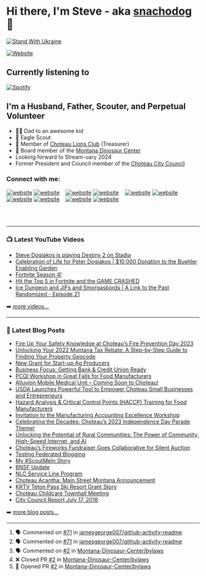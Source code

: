 # Hi there, I'm Steve - aka [snachodog][website] 👋

[![Stand With Ukraine](https://img.shields.io/badge/%23StandWithUkraine-%F0%9F%87%BA%F0%9F%87%A6-white)](https://github.com/vshymanskyy/StandWithUkraine/blob/main/docs/README.md)
<!--_
[![YouTube Channel Subscribers]([https://img.shields.io/youtube/channel/subscribers/UCDCHcqyeQgJ-jVSd6VJkbCw?logo=youtube&logoColor=red&style=for-the-badge)](https://img.shields.io/youtube/channel/subscribers/UCEQdgJr_yLFHarIbXWfDIzw?logo=youtube&logoColor=red&style=for-the-badge))][youtube]
--->
[![Website](https://img.shields.io/website?label=dogiakos.com&style=for-the-badge&url=https%3A%2F%2Fdogiakos.com)](https://dogiakos.com)

## Currently listening to
[![Spotify](https://novatorem-kohl-tau.vercel.app/api/spotify)](https://open.spotify.com/user/snachodog)

## I'm a Husband, Father, Scouter, and Perpetual Volunteer
- 👶🏼 Dad to an awesome kid
- 🦅 Eagle Scout
- 🦁 Member of [Choteau Lions Club](https://choteaulions.club) (Treasurer)
- 🦖 Board member of the [Montana Dinosaur Center](https://tmdinosaurcenter.org/)
- Looking forward to Stream-uary 2024
- Former President and Council member of the [Choteau City Council](https://choteaumt.org)

### Connect with me:
[![website](./img/globe-light.svg)](https://dogiakos.com#gh-light-mode-only)
[![website](./img/globe-dark.svg)](https://dogiakos.com#gh-dark-mode-only)
&nbsp;&nbsp;
[![website](./img/youtube-light.svg)](https://youtube.com/snachodog#gh-light-mode-only)
[![website](./img/youtube-dark.svg)](https://youtube.com/snachodog#gh-dark-mode-only)
&nbsp;&nbsp;
[![website](./img/twitter-light.svg)](https://twitter.com/snachodog#gh-light-mode-only)
[![website](./img/twitter-dark.svg)](https://twitter.com/snachodog#gh-dark-mode-only)
&nbsp;&nbsp;
[![website](./img/linkedin-light.svg)](https://linkedin.com/in/snachodog#gh-light-mode-only)
[![website](./img/linkedin-dark.svg)](https://linkedin.com/in/snachodog#gh-dark-mode-only)
&nbsp;&nbsp;
[![website](./img/instagram-light.svg)](https://instagram.com/snachodog#gh-light-mode-only)
[![website](./img/instagram-dark.svg)](https://instagram.com/snachodog#gh-dark-mode-only)

<br />
<br />

---

### 📺 Latest YouTube Videos

<!-- YOUTUBE:START -->
- [Steve Dogiakos is playing Destiny 2 on Stadia](https://www.youtube.com/watch?v=wRQ-i0JAm-M)
- [Celebration of Life for Peter Dogiakos | $10,000 Donation to the Buehler Enabling Garden](https://www.youtube.com/watch?v=i4doUgS9vuQ)
- [Fortnite Season 4!](https://www.youtube.com/watch?v=LsIFZRIlSXE)
- [Hit the Top 5 in Fortnite and the GAME CRASHED](https://www.youtube.com/watch?v=-Ee3Y3NwKTQ)
- [Ice Dungeon and JIFs and Smorgasbords | A Link to the Past Randomized - Episode 21](https://www.youtube.com/watch?v=oKdGZJxvBW4)
<!-- YOUTUBE:END -->

➡️ [more videos...](https://youtube.com/snachodog)

---

### 📕 Latest Blog Posts

<!-- BLOG-POST-LIST:START -->
- [Fire Up Your Safety Knowledge at Choteau’s Fire Prevention Day 2023](https://choteauchamber.com/fire-prevention-day-2023/)
- [Unlocking Your 2022 Montana Tax Rebate: A Step-by-Step Guide to Finding Your Property Geocode](https://dogiakos.com/tax-rebate-geocode/)
- [New Grant for Start-up Ag Producers](https://choteauchamber.com/new-grant-for-start-up-ag-producers/)
- [Business Focus: Getting Bank &amp; Credit Union Ready](https://choteauchamber.com/business-focus-getting-bank-credit-union-ready/)
- [PCQI Workshop in Great Falls for Food Manufacturers](https://choteauchamber.com/pcqi-workshop-in-great-falls-for-food-manufacturers/)
- [Alluvion Mobile Medical Unit – Coming Soon to Choteau!](https://choteauchamber.com/alluvion-mobile-medical-unit-coming-soon-to-choteau/)
- [USDA Launches Powerful Tool to Empower Choteau Small Businesses and Entrepreneurs](https://choteauchamber.com/usda-launches-powerful-tool-to-empower-choteau-small-businesses-and-entrepreneurs/)
- [Hazard Analysis &amp; Critical Control Points &lpar;HACCP&rpar; Training for Food Manufacturers](https://choteauchamber.com/hazard-analysis-critical-control-points-haccp-training-for-food-manufacturers/)
- [Invitation to the Manufacturing Accounting Excellence Workshop](https://choteauchamber.com/mmec-workshop/)
- [Celebrating the Decades: Choteau’s 2023 Independence Day Parade Theme!](https://choteauchamber.com/celebrating-the-decades-choteaus-2023-independence-day-parade-theme/)
- [Unlocking the Potential of Rural Communities: The Power of Community, High-Speed Internet, and AI](https://dogiakos.com/unlocking-potential-rural-communities-power-community-high-speed-internet-ai/)
- [Choteau’s Fireworks Fundraiser Goes Collaborative for Silent Auction](https://choteauchamber.com/choteau-fireworks-fundraiser-collaborative-auction/)
- [Testing Federated Blogging](https://dogiakos.com/testing-mastodon/)
- [My #ScoutMeIn Story](https://dogiakos.com/my-scoutmein-story/)
- [BNSF Update](https://dogiakos.com/bnsf-update/)
- [NLC Service Line Program](https://dogiakos.com/nlc-service-line-program/)
- [Choteau Acantha: Main Street Montana Announcement](https://dogiakos.com/acantha-main-street-montana-announcement/)
- [KRTV Teton Pass Ski Resort Grant Story](https://dogiakos.com/krtv-teton-pass-grant/)
- [Choteau Childcare Townhall Meeting](https://dogiakos.com/choteau-childcare-townhall/)
- [City Council Report July 17, 2018](https://dogiakos.com/city-council-07172018/)
<!-- BLOG-POST-LIST:END -->

➡️ [more blog posts...](https://dogiakos.com)

---

<!--START_SECTION:activity-->
1. 🗣 Commented on [#71](https://github.com/jamesgeorge007/github-activity-readme/issues/71) in [jamesgeorge007/github-activity-readme](https://github.com/jamesgeorge007/github-activity-readme)
2. 🗣 Commented on [#71](https://github.com/jamesgeorge007/github-activity-readme/issues/71) in [jamesgeorge007/github-activity-readme](https://github.com/jamesgeorge007/github-activity-readme)
3. 🗣 Commented on [#2](https://github.com/Montana-Dinosaur-Center/bylaws/issues/2) in [Montana-Dinosaur-Center/bylaws](https://github.com/Montana-Dinosaur-Center/bylaws)
4. ❌ Closed PR [#2](https://github.com/Montana-Dinosaur-Center/bylaws/pull/2) in [Montana-Dinosaur-Center/bylaws](https://github.com/Montana-Dinosaur-Center/bylaws)
5. 💪 Opened PR [#2](https://github.com/Montana-Dinosaur-Center/bylaws/pull/2) in [Montana-Dinosaur-Center/bylaws](https://github.com/Montana-Dinosaur-Center/bylaws)
<!--END_SECTION:activity-->


[website]: https://dogiakos.com
[twitter]: https://twitter.com/snachodog
[youtube]: https://youtube.com/snachodog
[instagram]: https://instagram.com/snachodog
[linkedin]: https://linkedin.com/in/snachodog
